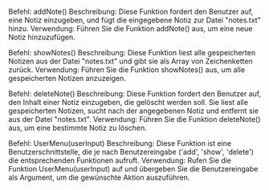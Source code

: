 Befehl: addNote()
Beschreibung: Diese Funktion fordert den Benutzer auf, eine Notiz einzugeben,  und fügt die eingegebene Notiz zur Datei "notes.txt" hinzu.
Verwendung: Führen Sie die Funktion addNote() aus, um eine neue Notiz hinzuzufügen.

Befehl: showNotes()
Beschreibung: Diese Funktion liest alle gespeicherten Notizen aus der Datei "notes.txt" und gibt sie als Array von Zeichenketten zurück.
Verwendung: Führen Sie die Funktion showNotes() aus, um alle gespeicherten Notizen anzuzeigen.

Befehl: deleteNote()
Beschreibung: Diese Funktion fordert den Benutzer auf, den Inhalt einer Notiz einzugeben, die gelöscht werden soll. Sie liest alle gespeicherten Notizen, sucht nach der angegebenen Notiz und entfernt sie aus der Datei "notes.txt".
Verwendung: Führen Sie die Funktion deleteNote() aus, um eine bestimmte Notiz zu löschen.

Befehl: UserMenu(userInput)
Beschreibung: Diese Funktion ist eine Benutzerschnittstelle, die je nach Benutzereingabe ('add', 'show', 'delete') die entsprechenden Funktionen aufruft.
Verwendung: Rufen Sie die Funktion UserMenu(userInput) auf und übergeben Sie die Benutzereingabe als Argument, um die gewünschte Aktion auszuführen.